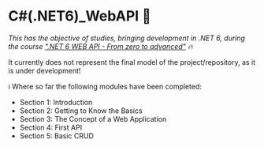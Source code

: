 # C#(.NET6)_WebAPI 🚀

_This has the objective of studies, bringing development in .NET 6, during the course [".NET 6 WEB API - From zero to advanced"](https://www.udemy.com/course/net-6-web-api-do-zero-ao-avancado/) 🔥_

It currently does not represent the final model of the project/repository, as it is under development!

ℹ️ Where so far the following modules have been completed:
- Section 1: Introduction
- Section 2: Getting to Know the Basics
- Section 3: The Concept of a Web Application
- Section 4: First API
- Section 5: Basic CRUD